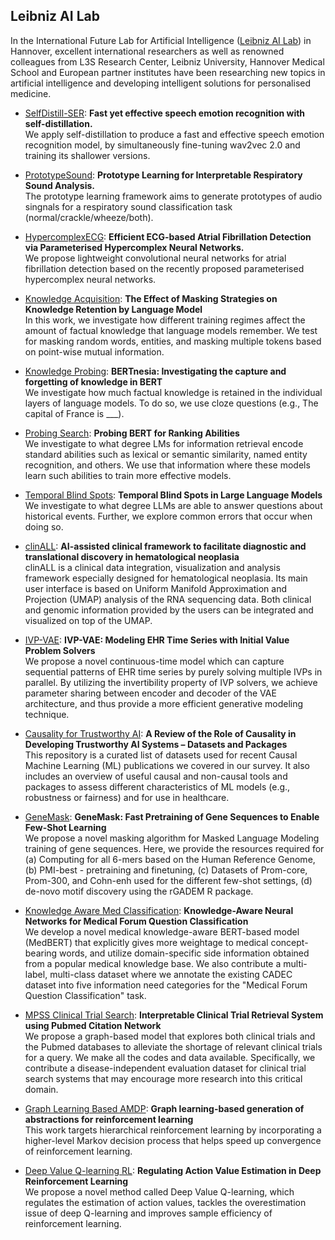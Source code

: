 ## Leibniz AI Lab

In the International Future Lab for Artificial Intelligence ([Leibniz AI Lab](https://leibniz-ai-lab.de/)) in Hannover, excellent international researchers as well as renowned colleagues from L3S Research Center, Leibniz University, Hannover Medical School and European partner institutes have been researching new topics in artificial intelligence and developing intelligent solutions for personalised medicine.

* [SelfDistill-SER](https://github.com/leibniz-future-lab/SelfDistill-SER): **Fast yet effective speech emotion recognition with self-distillation.**
<br> We apply self-distillation  to produce a fast and effective speech emotion recognition model, by simultaneously fine-tuning wav2vec 2.0 and training its shallower versions.

* [PrototypeSound](https://github.com/leibniz-future-lab/PrototypeSound): **Prototype Learning for Interpretable Respiratory Sound Analysis.**
<br> The prototype learning framework aims to generate prototypes of audio singnals for a respiratory sound classification task (normal/crackle/wheeze/both).

* [HypercomplexECG](https://github.com/leibniz-future-lab/HypercomplexECG): **Efficient ECG-based Atrial Fibrillation Detection via Parameterised Hypercomplex Neural Networks.** 
<br> We propose lightweight convolutional neural networks  for atrial fibrillation detection based on the recently proposed parameterised hypercomplex neural networks.

* [Knowledge Acquisition](https://github.com/jwallat/knowledge-acquisition): **The Effect of Masking Strategies on Knowledge Retention by Language Model**
<br> In this work, we investigate how different training regimes affect the amount of factual knowledge that language models remember. We test for masking random words, entities, and masking multiple tokens based on point-wise mutual information.
 
* [Knowledge Probing](https://github.com/jwallat/knowledge-probing): **BERTnesia: Investigating the capture and forgetting of knowledge in BERT**
<br> We investigate how much factual knowledge is retained in the individual layers of language models. To do so, we use cloze questions (e.g., The capital of France is ___).
 
* [Probing Search](https://github.com/yolomeus/probing-search): **Probing BERT for Ranking Abilities**
<br> We investigate to what degree LMs for information retrieval encode standard abilities such as lexical or semantic similarity, named entity recognition, and others. We use that information where these models learn such abilities to train more effective models.
 
* [Temporal Blind Spots](https://github.com/jwallat/temporalblindspots): **Temporal Blind Spots in Large Language Models**
<br> We investigate to what degree LLMs are able to answer questions about historical events. Further, we explore common errors that occur when doing so.

* [clinALL](https://git.l3s.uni-hannover.de/tang/clinALL): **AI-assisted clinical framework to facilitate diagnostic and translational discovery in hematological neoplasia**
<br> clinALL is a clinical data integration, visualization and analysis framework especially designed for hematological neoplasia. Its main user interface is based on Uniform Manifold Approximation
and Projection (UMAP) analysis of the RNA sequencing data. Both clinical and genomic information provided by the users can be integrated and visualized on top of the UMAP.

* [IVP-VAE](https://github.com/jingge326/ivpvae): **IVP-VAE: Modeling EHR Time Series with Initial Value Problem Solvers**
<br> We propose a novel continuous-time model which can capture sequential patterns of EHR time series by purely solving multiple IVPs in parallel. 
By utilizing the invertibility property of IVP solvers, we achieve parameter sharing between encoder and decoder of the VAE architecture, and thus provide a more efficient generative modeling technique. 

* [Causality for Trustworthy AI](https://github.com/L3S/causality-for-trustworthy-ai): **A Review of the Role of Causality in Developing Trustworthy AI Systems – Datasets and Packages**
<br> This repository is a curated list of datasets used for recent Causal Machine Learning (ML) publications we covered in our survey. It also includes an overview of useful causal and non-causal tools and packages to assess different characteristics of ML models (e.g., robustness or fairness) and for use in healthcare.

* [GeneMask](https://github.com/roysoumya/GeneMask): **GeneMask: Fast Pretraining of Gene Sequences to Enable Few-Shot Learning**
<br> We propose a novel masking algorithm for Masked Language Modeling training of gene sequences. Here, we provide the resources required for (a) Computing for all 6-mers based on the Human Reference Genome, (b) PMI-best - pretraining and finetuning, (c) Datasets of Prom-core, Prom-300, and Cohn-enh used for the different few-shot settings, (d) de-novo motif discovery using the rGADEM R package.

* [Knowledge Aware Med Classification](https://github.com/roysoumya/knowledge-aware-med-classification): **Knowledge-Aware Neural Networks for Medical Forum Question Classification**
<br> We develop a novel medical knowledge-aware BERT-based model (MedBERT) that explicitly gives more weightage to medical concept-bearing words, and utilize domain-specific side information obtained from a popular medical knowledge base. 
We also contribute a multi-label, multi-class dataset where we annotate the existing CADEC dataset into five information need categories for the "Medical Forum Question Classification" task.

* [MPSS Clinical Trial Search](https://github.com/roysoumya/MPSS-clinical-trial-search): **Interpretable Clinical Trial Retrieval System using Pubmed Citation Network**
<br> We propose a graph-based model that explores both clinical trials and the Pubmed databases to alleviate the shortage of relevant clinical trials for a query. We make all the codes and data available. Specifically, we contribute a disease-independent evaluation dataset for clinical trial search systems that may encourage more research into this critical domain.

* [Graph Learning Based AMDP](https://github.com/xy9485/GraphLearningBasedAMDP): **Graph learning-based generation of abstractions for reinforcement learning**
<br> This work targets hierarchical reinforcement learning by incorporating a higher-level Markov decision process that helps speed up convergence of reinforcement learning.

* [Deep Value Q-learning RL](https://github.com/xy9485/DVQN_RL): **Regulating Action Value Estimation in Deep Reinforcement Learning**
<br> We propose a novel method called Deep Value Q-learning, which regulates the estimation of action values, tackles the overestimation issue of deep Q-learning and improves sample efficiency of reinforcement learning. 
